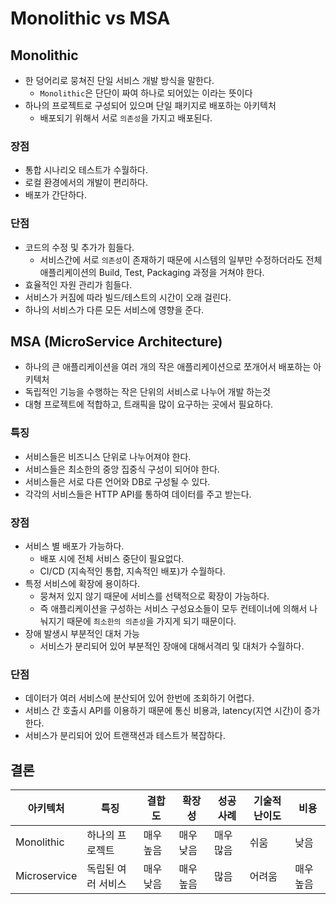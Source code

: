 #  Monolithic vs MSA

## Monolithic
- 한 덩어리로 뭉쳐진 단일 서비스 개발 방식을 말한다.
  - `Monolithic`은 단단이 짜여 하나로 되어있는 이라는 뜻이다
- 하나의 프로젝트로 구성되어 있으며 단일 패키지로 배포하는 아키텍처
  - 배포되기 위해서 서로 `의존성`을 가지고 배포된다.
### 장점
- 통합 시나리오 테스트가 수월하다.
- 로컬 환경에서의 개발이 편리하다.
- 배포가 간단하다.
### 단점
- 코드의 수정 및 추가가 힘들다.
  - 서비스간에 서로 `의존성`이 존재하기 때문에 시스템의 일부만 수정하더라도 전체 애플리케이션의 Build, Test, Packaging 과정을 거쳐야 한다.
- 효율적인 자원 관리가 힘들다.
- 서비스가 커짐에 따라 빌드/테스트의 시간이 오래 걸린다.
- 하나의 서비스가 다른 모든 서비스에 영향을 준다.
## MSA (MicroService Architecture)
- 하나의 큰 애플리케이션을 여러 개의 작은 애플리케이션으로 쪼개어서 배포하는 아키텍처
- 독립적인 기능을 수행하는 작은 단위의 서비스로 나누어 개발 하는것
- 대형 프로젝트에 적합하고, 트래픽을 많이 요구하는 곳에서 필요하다.
### 특징
- 서비스들은 비즈니스 단위로 나누어져야 한다.
- 서비스들은 최소한의 중앙 집중식 구성이 되어야 한다.
- 서비스들은 서로 다른 언어와 DB로 구성될 수 있다.
- 각각의 서비스들은 HTTP API를 통하여 데이터를 주고 받는다.
### 장점
- 서비스 별 배포가 가능하다.
  - 배포 시에 전체 서비스 중단이 필요없다.
  - CI/CD (지속적인 통합, 지속적인 배포)가 수월하다.
- 특정 서비스에 확장에 용이하다.
  - 뭉쳐저 있지 않기 때문에 서비스를 선택적으로 확장이 가능하다.
  - 즉 애플리케이션을 구성하는 서비스 구성요소들이 모두 컨테이너에 의해서 나눠지기 때문에 `최소한의 의존성`을 가지게 되기 때문이다.
- 장애 발생시 부분적인 대처 가능
  - 서비스가 분리되어 있어 부분적인 장애에 대해서격리 및 대처가 수월하다.
### 단점
- 데이터가 여러 서비스에 분산되어 있어 한번에 조회하기 어렵다.
- 서비스 간 호출시 API를 이용하기 때문에 통신 비용과, latency(지연 시간)이 증가한다.
- 서비스가 분리되어 있어 트랜잭션과 테스트가 복잡하다.

## 결론

|아키텍처|특징|결합도|확장성| 성공 사례   |기술적 난이도| 비용  |
|------|---|---|----|---------|--------|----------|
|Monolithic|하나의 프로젝트|매우 높음|매우 낮음| 매우 많음|쉬움|낮음 |
|Microservice|독립된 여러 서비스|매우 낮음|매우 높음| 많음 |어려움|매우 높음|
